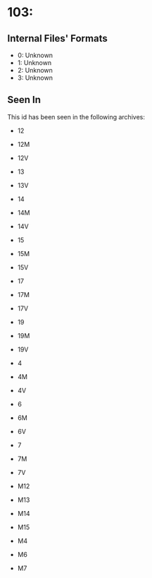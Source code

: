 # 103: 

## Internal Files' Formats
- 0: Unknown
- 1: Unknown
- 2: Unknown
- 3: Unknown

## Seen In

This id has been seen in the following archives:  

- 12  

- 12M  

- 12V  

- 13  

- 13V  

- 14  

- 14M  

- 14V  

- 15  

- 15M  

- 15V  

- 17  

- 17M  

- 17V  

- 19  

- 19M  

- 19V  

- 4  

- 4M  

- 4V  

- 6  

- 6M  

- 6V  

- 7  

- 7M  

- 7V  

- M12  

- M13  

- M14  

- M15  

- M4  

- M6  

- M7  
